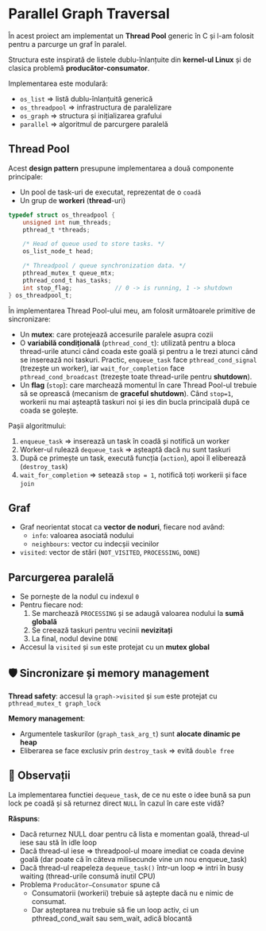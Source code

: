 # Parallel Graph Traversal

În acest proiect am implementat un **Thread Pool** generic în C
și l-am folosit pentru a parcurge un graf în paralel.

Structura este inspirată de listele dublu-înlanțuite din **kernel-ul Linux** 
și de clasica problemă **producător-consumator**.

Implementarea este modulară:
- `os_list` => listă dublu-înlanțuită generică
- `os_threadpool` => infrastructura de paralelizare
- `os_graph` => structura și inițializarea grafului
- `parallel` => algoritmul de parcurgere paralelă

## Thread Pool

Acest **design pattern** presupune implementarea a două componente principale:
- Un pool de task-uri de executat, reprezentat de o `coadă`
- Un grup de **workeri** (**thread**-uri)

```c
typedef struct os_threadpool {
	unsigned int num_threads;
	pthread_t *threads;

	/* Head of queue used to store tasks. */
	os_list_node_t head;

	/* Threadpool / queue synchronization data. */
	pthread_mutex_t queue_mtx;
	pthread_cond_t has_tasks;
	int stop_flag;            // 0 -> is running, 1 -> shutdown
} os_threadpool_t;
```

În implementarea Thread Pool-ului meu, am folosit următoarele primitive de sincronizare:
- Un **mutex**:
    care protejează accesurile paralele asupra cozii
- O **variabilă condițională** (`pthread_cond_t`):
    utilizată pentru a bloca thread-urile atunci când coada este goală
    și pentru a le trezi atunci când se inserează noi taskuri.
    Practic, `enqueue_task` face `pthread_cond_signal` (trezește un worker),
    iar `wait_for_completion` face `pthread_cond_broadcast` (trezește toate thread-urile pentru **shutdown**).
- Un **flag** (`stop`):
    care marchează momentul în care Thread Pool-ul trebuie să se oprească (mecanism de **graceful shutdown**).
    Când `stop=1`, workerii nu mai așteaptă taskuri noi și ies din bucla principală după ce coada se golește.


Pașii algoritmului:
  1. `enqueue_task` => inserează un task în coadă și notifică un worker
  2. Worker-ul rulează `dequeue_task` => așteaptă dacă nu sunt taskuri
  3. După ce primește un task, execută funcția (`action`), apoi îl eliberează (`destroy_task`)
  4. `wait_for_completion` => setează `stop = 1`, notifică toți workerii și face `join`

## Graf

- Graf neorientat stocat ca **vector de noduri**, fiecare nod având:
  - `info`: valoarea asociată nodului
  - `neighbours`: vector cu indecșii vecinilor
- `visited`: vector de stări (`NOT_VISITED`, `PROCESSING`, `DONE`)

## Parcurgerea paralelă

- Se pornește de la nodul cu indexul `0`
- Pentru fiecare nod:
  1. Se marchează `PROCESSING` și se adaugă valoarea nodului la **sumă globală**
  2. Se creează taskuri pentru vecinii **nevizitați**
  3. La final, nodul devine `DONE`
- Accesul la `visited` și `sum` este protejat cu un **mutex global**



## 🛡️ Sincronizare și memory management

**Thread safety**: accesul la `graph->visited` și `sum` este protejat cu `pthread_mutex_t graph_lock`

**Memory management**:
- Argumentele taskurilor (`graph_task_arg_t`) sunt **alocate dinamic pe heap**
- Eliberarea se face exclusiv prin `destroy_task` => evită `double free`


## 🔎 Observații

La implementarea functiei `dequeue_task`, de ce nu este o idee bună
sa pun lock pe coadă și să returnez direct `NULL` în cazul în care este vidă?

**Răspuns**:
- Dacă returnez NULL doar pentru că lista e momentan goală, thread-ul iese sau stă în idle loop
- Dacă thread-ul iese => threadpool-ul moare imediat ce coada devine goală (dar poate că în câteva milisecunde vine un nou enqueue_task)
- Dacă thread-ul reapeleza `dequeue_task()` într-un loop => intri în busy waiting (thread-urile consumă inutil CPU)
- Problema `Producător–Consumator` spune că
  - Consumatorii (workerii) trebuie să aștepte dacă nu e nimic de consumat.
  - Dar așteptarea nu trebuie să fie un loop activ, ci un pthread_cond_wait sau sem_wait, adică blocantă

